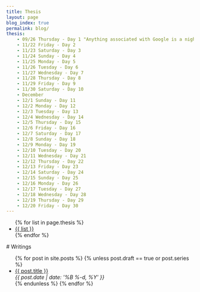 ```yaml
---
title: Thesis
layout: page
blog_index: true
permalink: blog/
thesis:
    - 09/26 Thursday - Day 1 "Anything associated with Google is a nightmare, is compromised or plain sterilized like the rest of the internet is today , if you hate popups, sign in modals, overcomplicated captcha puzzles and anything irritating blame those weirdos at Alphabet"
    - 11/22 Friday - Day 2
    - 11/23 Saturday - Day 3
    - 11/24 Sunday - Day 4
    - 11/25 Monday - Day 5
    - 11/26 Tuesday - Day 6
    - 11/27 Wednesday - Day 7
    - 11/28 Thursday - Day 8
    - 11/29 Friday - Day 9
    - 11/30 Saturday - Day 10
    - December
    - 12/1 Sunday - Day 11
    - 12/2 Monday - Day 12
    - 12/3 Tuesday - Day 13
    - 12/4 Wednesday - Day 14
    - 12/5 Thursday - Day 15
    - 12/6 Friday - Day 16
    - 12/7 Saturday - Day 17
    - 12/8 Sunday - Day 18
    - 12/9 Monday - Day 19
    - 12/10 Tuesday - Day 20
    - 12/11 Wednesday - Day 21
    - 12/12 Thursday - Day 22
    - 12/13 Friday - Day 23
    - 12/14 Saturday - Day 24
    - 12/15 Sunday - Day 25
    - 12/16 Monday - Day 26
    - 12/17 Tuesday - Day 27
    - 12/18 Wednesday - Day 28
    - 12/19 Thursday - Day 29
    - 12/20 Friday - Day 30
---
```

<ul>
    {% for list in page.thesis %}
    <li class="post-item">
        <a class="post-title" href="{{ list }}"><span>{{ list }}</span></a>
    </li>
    {% endfor %}
</ul>
# Writings
<ul>
    {% for post in site.posts %}
    {% unless post.draft == true or post.series %}
    <li class="post-item">
        <a class="post-title" href="{{ post.url }}"><span>{{ post.title }}</span></a>
        <div class="post-date"><i>{{ post.date | date: '%B %-d, %Y' }}</i></div>
    </li>
    {% endunless %}
    {% endfor %}
</ul>
